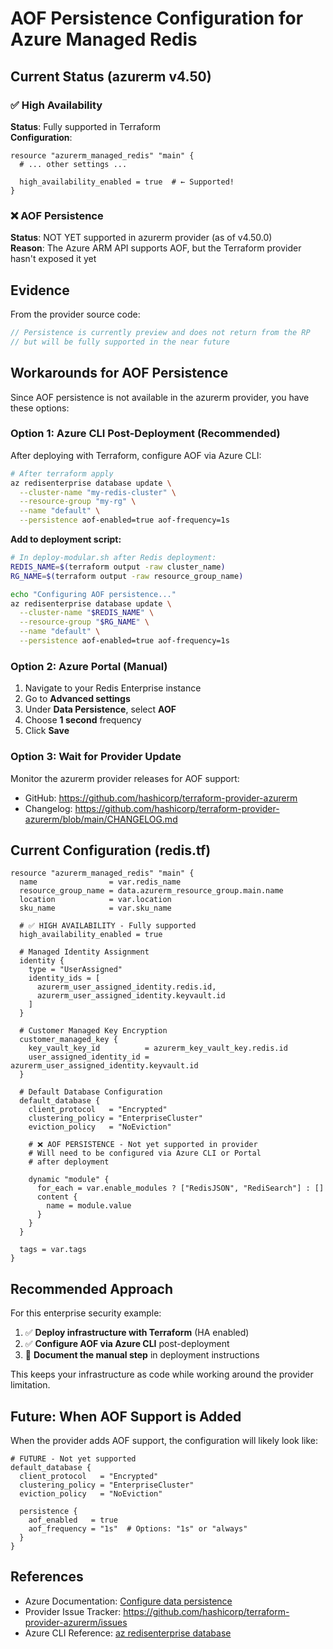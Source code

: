 # AOF Persistence Configuration for Azure Managed Redis

## Current Status (azurerm v4.50)

### ✅ High Availability
**Status**: Fully supported in Terraform  
**Configuration**: 
```hcl
resource "azurerm_managed_redis" "main" {
  # ... other settings ...
  
  high_availability_enabled = true  # ← Supported!
}
```

### ❌ AOF Persistence  
**Status**: NOT YET supported in azurerm provider (as of v4.50.0)  
**Reason**: The Azure ARM API supports AOF, but the Terraform provider hasn't exposed it yet

## Evidence

From the provider source code:
```go
// Persistence is currently preview and does not return from the RP 
// but will be fully supported in the near future
```

## Workarounds for AOF Persistence

Since AOF persistence is not available in the azurerm provider, you have these options:

### Option 1: Azure CLI Post-Deployment (Recommended)

After deploying with Terraform, configure AOF via Azure CLI:

```bash
# After terraform apply
az redisenterprise database update \
  --cluster-name "my-redis-cluster" \
  --resource-group "my-rg" \
  --name "default" \
  --persistence aof-enabled=true aof-frequency=1s
```

**Add to deployment script:**
```bash
# In deploy-modular.sh after Redis deployment:
REDIS_NAME=$(terraform output -raw cluster_name)
RG_NAME=$(terraform output -raw resource_group_name)

echo "Configuring AOF persistence..."
az redisenterprise database update \
  --cluster-name "$REDIS_NAME" \
  --resource-group "$RG_NAME" \
  --name "default" \
  --persistence aof-enabled=true aof-frequency=1s
```

### Option 2: Azure Portal (Manual)

1. Navigate to your Redis Enterprise instance
2. Go to **Advanced settings**
3. Under **Data Persistence**, select **AOF**
4. Choose **1 second** frequency
5. Click **Save**

### Option 3: Wait for Provider Update

Monitor the azurerm provider releases for AOF support:
- GitHub: https://github.com/hashicorp/terraform-provider-azurerm
- Changelog: https://github.com/hashicorp/terraform-provider-azurerm/blob/main/CHANGELOG.md

## Current Configuration (redis.tf)

```hcl
resource "azurerm_managed_redis" "main" {
  name                = var.redis_name
  resource_group_name = data.azurerm_resource_group.main.name
  location            = var.location
  sku_name            = var.sku_name

  # ✅ HIGH AVAILABILITY - Fully supported
  high_availability_enabled = true

  # Managed Identity Assignment
  identity {
    type = "UserAssigned"
    identity_ids = [
      azurerm_user_assigned_identity.redis.id,
      azurerm_user_assigned_identity.keyvault.id
    ]
  }

  # Customer Managed Key Encryption
  customer_managed_key {
    key_vault_key_id          = azurerm_key_vault_key.redis.id
    user_assigned_identity_id = azurerm_user_assigned_identity.keyvault.id
  }

  # Default Database Configuration
  default_database {
    client_protocol   = "Encrypted"
    clustering_policy = "EnterpriseCluster"
    eviction_policy   = "NoEviction"

    # ❌ AOF PERSISTENCE - Not yet supported in provider
    # Will need to be configured via Azure CLI or Portal
    # after deployment

    dynamic "module" {
      for_each = var.enable_modules ? ["RedisJSON", "RediSearch"] : []
      content {
        name = module.value
      }
    }
  }

  tags = var.tags
}
```

## Recommended Approach

For this enterprise security example:

1. ✅ **Deploy infrastructure with Terraform** (HA enabled)
2. ✅ **Configure AOF via Azure CLI** post-deployment
3. 📝 **Document the manual step** in deployment instructions

This keeps your infrastructure as code while working around the provider limitation.

## Future: When AOF Support is Added

When the provider adds AOF support, the configuration will likely look like:

```hcl
# FUTURE - Not yet supported
default_database {
  client_protocol   = "Encrypted"
  clustering_policy = "EnterpriseCluster"
  eviction_policy   = "NoEviction"
  
  persistence {
    aof_enabled   = true
    aof_frequency = "1s"  # Options: "1s" or "always"
  }
}
```

## References

- Azure Documentation: [Configure data persistence](https://learn.microsoft.com/en-us/azure/redis/how-to-persistence)
- Provider Issue Tracker: https://github.com/hashicorp/terraform-provider-azurerm/issues
- Azure CLI Reference: [az redisenterprise database](https://learn.microsoft.com/en-us/cli/azure/redisenterprise/database)

